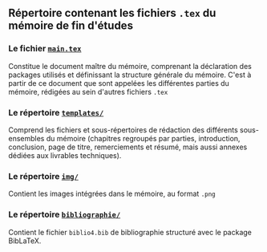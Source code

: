 ## Répertoire contenant les fichiers `.tex` du mémoire de fin d'études

### Le fichier [`main.tex`](https://github.com/pauline-charrier/M2-TNAH_Memoire/blob/main/memoire_latex/main.tex)
Constitue le document maître du mémoire, comprenant la déclaration des packages utilisés et définissant la structure générale du mémoire.
C'est à partir de ce document que sont appelées les différentes parties du mémoire, rédigées au sein d'autres fichiers `.tex` 

### Le répertoire [`templates/`](https://github.com/pauline-charrier/M2-TNAH_Memoire/tree/main/memoire_latex/templates)
Comprend les fichiers et sous-répertoires de rédaction des différents sous-ensembles du mémoire (chapitres regroupés par parties, introduction, conclusion, page de titre, remerciements et résumé, mais aussi annexes dédiées aux livrables techniques).

### Le répertoire [`img/`](https://github.com/pauline-charrier/M2-TNAH_Memoire/tree/main/memoire_latex/img)
Contient les images intégrées dans le mémoire, au format `.png`

### Le répertoire [`bibliographie/`](https://github.com/pauline-charrier/M2-TNAH_Memoire/tree/main/memoire_latex/bibliographie)
Contient le fichier `biblio4.bib` de bibliographie structuré avec le package BibLaTeX. 